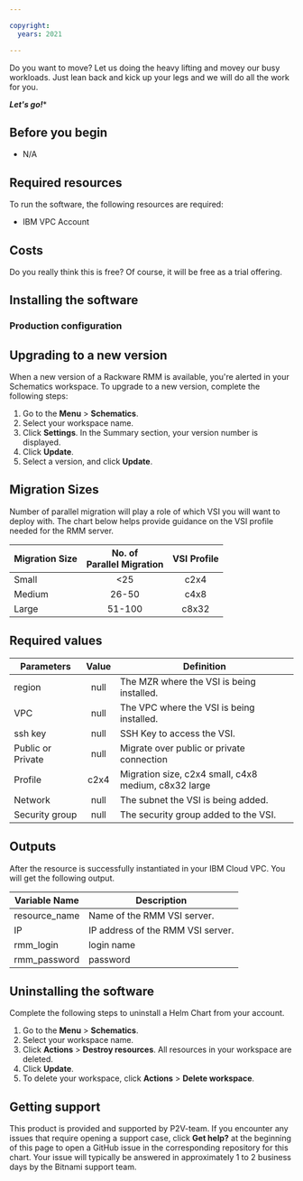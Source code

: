```yaml
---

copyright:
  years: 2021

---
```


<!-- Start with a short description that explains what the offering is, why a customer would want to
install and use it, etc. The following info is used here as an example. Be sure to update it
accordingly. -->

Do you want to move?  Let us doing the heavy lifting and movey our busy workloads.  Just lean back
and kick up your legs and we will do all the work for you.

***Let's go!****

## Before you begin

<!-- List any prereqs including required permissions, capacity requirements, etc. The following info
is used as an example. Update accordingly. -->

* N/A

## Required resources

<!-- The following info is used here as an example. Be sure to update it accordingly. -->

To run the software, the following resources are required:

  * IBM VPC Account 

## Costs
Do you really think this is free?  Of course, it will be free as a trial offering.

## Installing the software

<!-- Recommendation is to not include the large table of configuration parameters that are listed on
the Create page. -->

### Production configuration

<!-- Add additional H3 level headings as needed for sections that apply to use on IBM Cloud such as
network policy, persistence, cluster topologies, etc.
### H3
### H3
-->

## Upgrading to a new version

<!-- How can a user upgrade to a new version when it's available? The following info is used as an
example. Update accordingly. -->

When a new version of a Rackware RMM is available, you're alerted in your Schematics workspace. To
upgrade to a new version, complete the following steps:

1. Go to the **Menu** > **Schematics**.
2. Select your workspace name. 
3. Click **Settings**. In the Summary section, your version number is displayed. 
4. Click **Update**.
5. Select a version, and click **Update**.

## Migration Sizes
Number of parallel migration will play a role of which VSI you will want to deploy with. The chart
below helps provide guidance on the VSI profile needed for the RMM server.

| Migration Size | No. of <br>Parallel Migration | VSI Profile |
| --- | :---: | :---: |
| Small | <25 | c2x4 |
| Medium | 26-50 | c4x8 |
| Large | 51-100 | c8x32 |

## Required values
| Parameters | Value | Definition |
| --- | :---: | --- |
| region | null | The MZR where the VSI is being installed. |
| VPC | null | The VPC where the VSI is being installed. |
| ssh key | null | SSH Key to access the VSI. |
| Public or Private | null | Migrate over public or private connection |
| Profile |  c2x4 | Migration size, c2x4 small, c4x8 medium, c8x32 large |
| Network | null | The subnet the VSI is being added. |
| Security group | null | The security group added to the VSI. |

## Outputs

After the resource is successfully instantiated in your IBM Cloud VPC. You will get the following
output.

| Variable Name | Description |
| --- | --- |
| resource_name | Name of the RMM VSI server. |
| IP | IP address of the RMM VSI server. |
| rmm_login | login name |
| rmm_password | password |

## Uninstalling the software

<!-- How can a user uninstall this offering? The following info is used as an example. Update
accordingly. -->

Complete the following steps to uninstall a Helm Chart from your account. 

1. Go to the **Menu** > **Schematics**.
2. Select your workspace name. 
3. Click **Actions** > **Destroy resources**. All resources in your workspace are deleted.
4. Click **Update**.
5. To delete your workspace, click **Actions** > **Delete workspace**.

## Getting support

<!-- How can a user get support for this offering? The following info is used as an example. Update
accordingly. -->

This product is provided and supported by P2V-team. If you encounter any
issues that require opening a support case, click **Get help?** at the beginning of this page to
open a GitHub issue in the corresponding repository for this chart. Your issue will typically be
answered in approximately 1 to 2 business days by the Bitnami support team.
